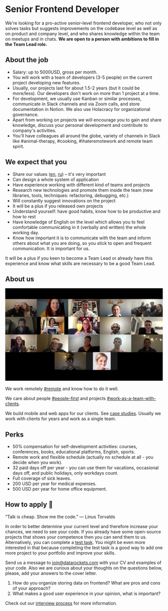 # Senior Frontend Developer

We're looking for a pro-active senior-level frontend developer, who not only solves tasks but suggests improvements on the codebase level as well as on product and company level, and who shares knowledge within the team on meetups and in chats. <b> We are open to a person with ambitions to fill in the Team Lead role. </b>

## About the job

- Salary: up to 5000USD, gross per month.
- You will work with a team of developers (3-5 people) on the current project developing new features.
- Usually, our projects last for about 1.5-2 years (but it could be more/less). Our developers don't work on more than 1 project at a time.
- For development, we usually use Kanban or similar processes, communicate in Slack channels and via Zoom calls, and store documentation in Notion. We also use Holacracy for organizational governance.
- Apart from working on projects we will encourage you to gain and share knowledge, discuss your personal development and contribute to company's activities.
- You'll have colleagues all around the globe, variety of channels in Slack like #animal-therapy, #cooking, #ihateremotework and remote team spirit.

## We expect that you

- Share our values ([en](https://datarockets.com/blog/company/datarockets-codex-core-values/), [ru](https://docs.google.com/document/d/1DojRoGnl-J0Ku0B9tjK_-HUMbKQDPoueoYr645dYA-4/edit)) – it's very important
- Can design a whole system of application
- Have experience working with different kind of teams and projects
- Research new technologies and promote them inside the team (new libraries, tools, techniques: refactoring, debugging, etc.)
- Will constantly suggest innovations on the project
- It will be a plus if you released own projects
- Understand yourself: have good habits, know how to be productive and how to rest
- Have knowledge of English on the level which allows you to feel comfortable communicating in it (verbally and written) the whole working day.
- Know how important it is to communicate with the team and inform others about what you are doing, so you stick to open and frequent communication. It is important for us.

It will be a plus if you keen to become a Team Lead or already have this experience and know what skills are necessary to be a good Team Lead.

## About us

[![datarockets team](https://github.com/datarockets/career/blob/master/images/photo%20from%20New%20Year%20party.3.jpg)](https://www.instagram.com/datarockets/)

We work remotely [#remote](https://github.com/datarockets/career#remote) and know how to do it well.

We care about people [#people-first](https://github.com/datarockets/career#people-first) and projects [#work-as-a-team-with-clients](https://github.com/datarockets/career#work-as-a-team-with-clients).

We build mobile and web apps for our clients. See [case studies](https://datarockets.com/case-studies/). Usually we work with clients for years and work as a single team.

## Perks

- 50% compensation for self-development activities: courses, conferences, books, educational platforms, English, sports.
- Remote work and flexible schedule (actually no schedule at all - you decide when you work).
- 32 paid days off per year - you can use them for vacations, occasional days off, and public holidays, only workdays count.
- Full coverage of sick leaves.
- 200 USD per year for medical expenses.
- 500 USD per year for home office equipment.

## How to apply 💌

“Talk is cheap. Show me the code.” ― Linus Torvalds

In order to better determine your current level and therefore increase your chances, we need to see your code. If you already have some open-source projects that shows your competence then you can send them to us. Alternatively, you can complete a [test task](./test-task.md). You might be even more interested in that because completing the test task is a good way to add one more project to your portfolio and improve your skills.

Send us a message to [join@datarockets.com](mailto:join@datarockets.com) with your CV and examples of your code. Also we are curious about your thoughts on the questions below, please, add your answers to the cover letter.

1. How do you organize storing data on frontend? What are pros and cons of your approach?
2. What makes a good user experience in your opinion, what is important?

Check out our [interview process](https://github.com/datarockets/career#interview-process) for more information.
